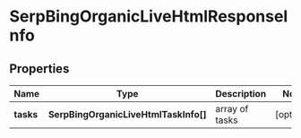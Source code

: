 # SerpBingOrganicLiveHtmlResponseInfo

## Properties

| Name | Type | Description | Notes |
|------------ | ------------- | ------------- | -------------|
**tasks** | **SerpBingOrganicLiveHtmlTaskInfo[]** | array of tasks |[optional]|